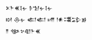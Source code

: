<div class='block'>
<div class='line'>𒉽𒈨𒌍𒋙𒉡 𒊩𒈠𒉡𒋙𒉡</div>
<div class='line'>𒊭 𒁲𒉡 𒅗𒅗 𒋬 𒁹𒀭𒃮𒁉𒂊</div>
<div class='line'>𒈫 𒀲𒆳𒊏𒈨𒌍</div>
</div>